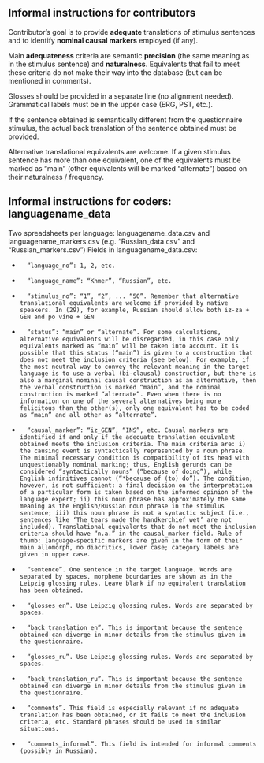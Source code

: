 ## Informal instructions for contributors

Contributor’s goal is to provide **adequate** translations of stimulus sentences and to identify **nominal causal markers** employed (if any).

Main **adequateness** criteria are semantic **precision** (the same meaning as in the stimulus sentence) and **naturalness**. Equivalents that fail to meet these criteria do not make their way into the database (but can be mentioned in comments).

Glosses should be provided in a separate line (no alignment needed). Grammatical labels must be in the upper case (ERG, PST, etc.).

If the sentence obtained is semantically different from the questionnaire stimulus, the actual back translation of the sentence obtained must be provided.

Alternative translational equivalents are welcome. If a given stimulus sentence has more than one equivalent, one of the equivalents must be marked as “main” (other equivalents will be marked “alternate”) based on their naturalness / frequency.

## Informal instructions for coders: languagename_data
Two spreadsheets per language: languagename_data.csv and languagename_markers.csv (e.g. “Russian_data.csv” and “Russian_markers.csv”)
Fields in languagename_data.csv:
-   	“language_no”: 1, 2, etc.
-   	“language_name”: “Khmer”, “Russian”, etc.
-   	“stimulus_no”: “1”, “2”, ... “50”. Remember that alternative translational equivalents are welcome if provided by native speakers. In (29), for example, Russian should allow both iz-za + GEN and po vine + GEN
-   	“status”: “main” or “alternate”. For some calculations, alternative equivalents will be disregarded, in this case only equivalents marked as “main” will be taken into account. It is possible that this status (“main”) is given to a construction that does not meet the inclusion criteria (see below). For example, if the most neutral way to convey the relevant meaning in the target language is to use a verbal (bi-clausal) construction, but there is also a marginal nominal causal construction as an alternative, then the verbal construction is marked “main”, and the nominal construction is marked “alternate”. Even when there is no information on one of the several alternatives being more felicitous than the other(s), only one equivalent has to be coded as “main” and all other as “alternate”.
-   	“causal_marker”: “iz_GEN”, “INS”, etc. Causal markers are identified if and only if the adequate translation equivalent obtained meets the inclusion criteria. The main criteria are: i) the causing event is syntactically represented by a noun phrase. The minimal necessary condition is compatibility of its head with unquestionably nominal marking; thus, English gerunds can be considered “syntactically nouns” (“because of doing”), while English infinitives cannot (“*because of (to) do”). The condition, however, is not sufficient: a final decision on the interpretation of a particular form is taken based on the informed opinion of the language expert; ii) this noun phrase has approximately the same meaning as the English/Russian noun phrase in the stimulus sentence; iii) this noun phrase is not a syntactic subject (i.e., sentences like ‘The tears made the handkerchief wet’ are not included). Translational equivalents that do not meet the inclusion criteria should have “n.a.” in the causal_marker field. Rule of thumb: language-specific markers are given in the form of their main allomorph, no diacritics, lower case; category labels are given in upper case.
-   	“sentence”. One sentence in the target language. Words are separated by spaces, morpheme boundaries are shown as in the Leipzig glossing rules. Leave blank if no equivalent translation has been obtained.
-   	“glosses_en”. Use Leipzig glossing rules. Words are separated by spaces.
-   	“back_translation_en”. This is important because the sentence obtained can diverge in minor details from the stimulus given in the questionnaire.
-   	“glosses_ru”. Use Leipzig glossing rules. Words are separated by spaces.
-   	“back_translation_ru”. This is important because the sentence obtained can diverge in minor details from the stimulus given in the questionnaire.
-   	“comments”. This field is especially relevant if no adequate translation has been obtained, or it fails to meet the inclusion criteria, etc. Standard phrases should be used in similar situations.
-   	“comments_informal”. This field is intended for informal comments (possibly in Russian).
